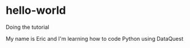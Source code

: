 # hello-world
Doing the tutorial

My name is Eric and I'm learning how to code Python using DataQuest
